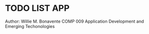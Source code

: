 ﻿# TODO LIST APP


Author: Willie M. Bonavente
COMP 009 Application Development and Emerging Techonologies